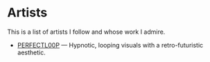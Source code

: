 # Artists

This is a list of artists I follow and whose work I admire.

- [PERFECTL00P](https://giphy.com/PERFECTL00P) — Hypnotic, looping visuals with a retro-futuristic aesthetic.